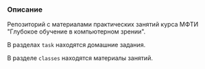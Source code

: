 ### Описание
Репозиторий с материалами практических занятий курса МФТИ "Глубокое обучение в компьютерном зрении".

В разделах `task` находятся домашние задания.

В разделе `classes` находятся материалы занятий.
